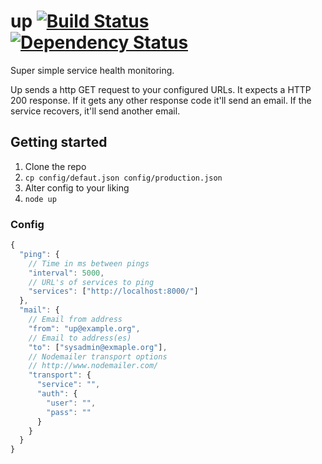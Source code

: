# up [![Build Status](https://travis-ci.org/alanshaw/up.svg?branch=master)](https://travis-ci.org/alanshaw/up) [![Dependency Status](https://david-dm.org/alanshaw/up.svg?style=flat)](https://david-dm.org/alanshaw/up)
Super simple service health monitoring.

Up sends a http GET request to your configured URLs. It expects a HTTP 200 response. If it gets any other response code it'll send an email. If the service recovers, it'll send another email.

## Getting started

1. Clone the repo
2. `cp config/defaut.json config/production.json`
3. Alter config to your liking
4. `node up`

### Config

```js
{
  "ping": {
    // Time in ms between pings
    "interval": 5000,
    // URL's of services to ping
    "services": ["http://localhost:8000/"]
  },
  "mail": {
    // Email from address
    "from": "up@example.org",
    // Email to address(es)
    "to": ["sysadmin@exmaple.org"],
    // Nodemailer transport options
    // http://www.nodemailer.com/
    "transport": { 
      "service": "",
      "auth": {
        "user": "",
        "pass": ""
      } 
    }
  }
}
```

